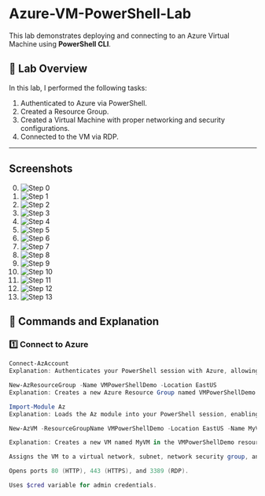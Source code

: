 # Azure-VM-PowerShell-Lab
This lab demonstrates deploying and connecting to an Azure Virtual Machine using **PowerShell CLI**.

## 🔹 Lab Overview

In this lab, I performed the following tasks:
1. Authenticated to Azure via PowerShell.
2. Created a Resource Group.
3. Created a Virtual Machine with proper networking and security configurations.
4. Connected to the VM via RDP.

---

## Screenshots  

0. ![Step 0](./Images/Account_Setup.png)  
1. ![Step 1](./Images/1.png)  
2. ![Step 2](./Images/2.png)  
3. ![Step 3](./Images/3.png)  
4. ![Step 4](./Images/4.png)  
5. ![Step 5](./Images/5.png)  
6. ![Step 6](./Images/6.png)  
7. ![Step 7](./Images/7.png)  
8. ![Step 8](./Images/8.png)  
9. ![Step 9](./Images/9.png)  
10. ![Step 10](./Images/10.png)  
11. ![Step 11](./Images/11.png)  
12. ![Step 12](./Images/12.png)  
13. ![Step 13](./Images/13.png)  


## 🔹 Commands and Explanation

### 1️⃣ Connect to Azure
```powershell
Connect-AzAccount
Explanation: Authenticates your PowerShell session with Azure, allowing you to manage Azure resources using your credentials.

New-AzResourceGroup -Name VMPowerShellDemo -Location EastUS
Explanation: Creates a new Azure Resource Group named VMPowerShellDemo in the East US region to group related resources.

Import-Module Az
Explanation: Loads the Az module into your PowerShell session, enabling you to use cmdlets for managing Azure resources.

New-AzVM -ResourceGroupName VMPowerShellDemo -Location EastUS -Name MyVM -VirtualNetworkName "VMPowerShellVNET" -SubnetName "DefaultPowerShellSub" -SecurityGroupName "nsgPowerShellVNic" -PublicIpAddressName "PowerShellPIP" -OpenPorts 80,443,3389 -Credential $cred

Explanation: Creates a new VM named MyVM in the VMPowerShellDemo resource group and East US region.

Assigns the VM to a virtual network, subnet, network security group, and public IP.

Opens ports 80 (HTTP), 443 (HTTPS), and 3389 (RDP).

Uses $cred variable for admin credentials.



